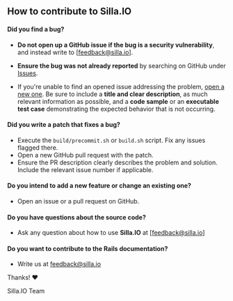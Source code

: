 ## How to contribute to Silla.IO

#### Did you find a bug?

* **Do not open up a GitHub issue if the bug is a security vulnerability**, and instead write to [feedback@silla.io].

* **Ensure the bug was not already reported** by searching on GitHub under [Issues](https://github.com/WeAreAthlon/Silla.IO/issues).

* If you're unable to find an opened issue addressing the problem, [open a new one](https://github.com/WeAreAthlon/Silla.IO/issues/new). 
Be sure to include a **title and clear description**, as much relevant information as possible, and a **code sample** or an **executable test case** demonstrating the expected behavior that is not occurring.

#### Did you write a patch that fixes a bug?

* Execute the `build/precommit.sh` or `build.sh` script. Fix any issues flagged there.
* Open a new GitHub pull request with the patch.
* Ensure the PR description clearly describes the problem and solution. Include the relevant issue number if applicable.

#### Do you intend to add a new feature or change an existing one?

* Open an issue or a pull request on GitHub.

#### Do you have questions about the source code?

* Ask any question about how to use **Silla.IO** at [feedback@silla.io]

#### Do you want to contribute to the Rails documentation?

* Write us at feedback@silla.io


Thanks! :heart:

Silla.IO Team
